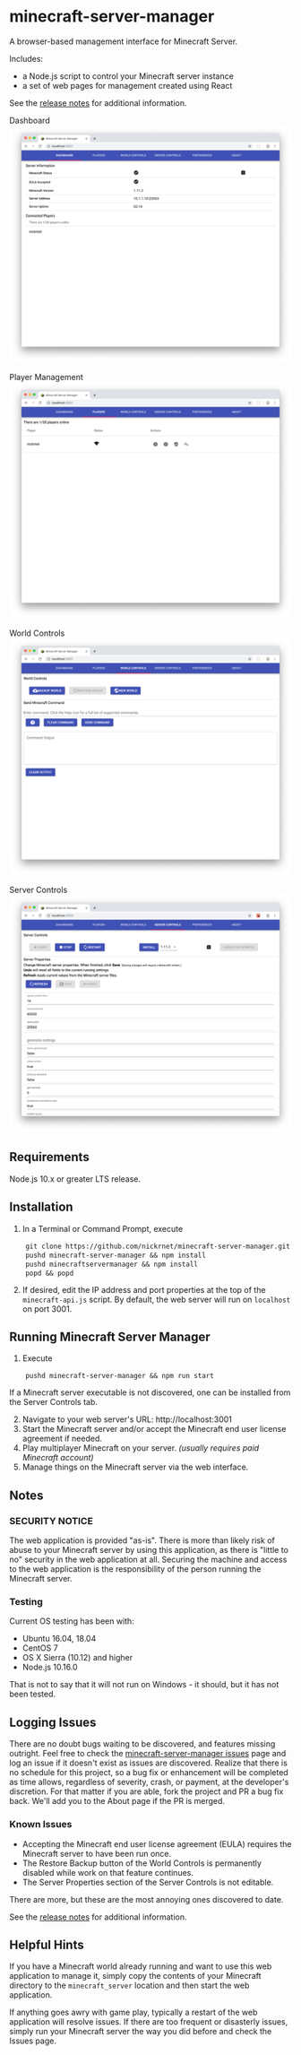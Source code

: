 
# minecraft-server-manager

A browser-based management interface for Minecraft Server.

Includes:

* a Node.js script to control your Minecraft server instance
* a set of web pages for management created using React

See the [release notes](release-notes.txt) for additional information.

Dashboard
![Dashboard](doc/screenshots/dashboard.png "Dashboard")

Player Management
![Player Management](doc/screenshots/players.png "Players")

World Controls
![World Controls](doc/screenshots/world.png "World Controls")

Server Controls
![Server Controls](doc/screenshots/server.png "Server Controls")

## Requirements

Node.js 10.x or greater LTS release.

## Installation

1. In a Terminal or Command Prompt, execute
```
    git clone https://github.com/nickrnet/minecraft-server-manager.git
    pushd minecraft-server-manager && npm install
    pushd minecraftservermanager && npm install
    popd && popd
```

2. If desired, edit the IP address and port properties at the top of the
`minecraft-api.js`
script. By default, the web server will run on `localhost` on port 3001.

## Running Minecraft Server Manager

1. Execute

```
    pushd minecraft-server-manager && npm run start
```

If a Minecraft server executable is not discovered, one can be installed from the
Server Controls tab.

2. Navigate to your web server's URL: http://localhost:3001
3. Start the Minecraft server and/or accept the Minecraft end user license
agreement if needed.
4. Play multiplayer Minecraft on your server. *(usually requires paid
Minecraft account)*
5. Manage things on the Minecraft server via the web interface.

## Notes

### SECURITY NOTICE

The web application is provided "as-is". There is more than likely risk of
abuse to your Minecraft server by using this application, as there is "little to
no" security in the web application at all. Securing the machine and access to
the web application is the responsibility of the person running the Minecraft
server.

### Testing

Current OS testing has been with:

* Ubuntu 16.04, 18.04
* CentOS 7
* OS X Sierra (10.12) and higher
* Node.js 10.16.0

That is not to say that it will not run on Windows - it should, but it has
not been tested.

## Logging Issues

There are no doubt bugs waiting to be discovered, and features missing outright.
Feel free to check the
[minecraft-server-manager issues](https://github.com/nickrnet/minecraft-server-manager/issues)
page and log an issue if it doesn't exist as issues are discovered. Realize that
there is no schedule for this project, so a bug fix or enhancement will be
completed as time allows, regardless of severity, crash, or payment, at the
developer's discretion. For that matter if you are able, fork the project and
PR a bug fix back. We'll add you to the About page if the PR is merged.

### Known Issues

- Accepting the Minecraft end user license agreement (EULA) requires the
Minecraft server to have been run once.
- The Restore Backup button of the World Controls is permanently disabled while
work on that feature continues.
- The Server Properties section of the Server Controls is not editable.

There are more, but these are the most annoying ones discovered to date.

See the [release notes](release-notes.txt) for additional information.

## Helpful Hints

If you have a Minecraft world already running and want to use this web
application to manage it, simply copy the contents of your Minecraft directory
to the `minecraft_server` location and then start the web application.

If anything goes awry with game play, typically a restart of the web application
will resolve issues. If there are too frequent or disasterly issues, simply run
your Minecraft server the way you did before and check the Issues page.
